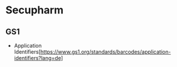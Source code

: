 # Secupharm

## GS1

* Application Identifiers[https://www.gs1.org/standards/barcodes/application-identifiers?lang=de] 

